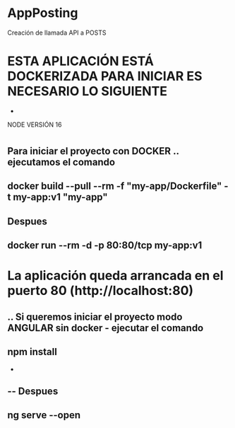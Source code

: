 # AppPosting
Creación de llamada API a POSTS
# ESTA APLICACIÓN ESTÁ DOCKERIZADA PARA INICIAR ES NECESARIO LO SIGUIENTE
-
NODE VERSIÓN 16
#
Para iniciar el proyecto con DOCKER
..
ejecutamos el comando
-
docker build --pull --rm -f "my-app/Dockerfile" -t my-app:v1 "my-app"
-
Despues
-
docker run --rm -d  -p 80:80/tcp my-app:v1
-
# La aplicación queda arrancada en el puerto 80 (http://localhost:80)
..
Si queremos iniciar el proyecto modo ANGULAR sin docker - ejecutar el comando
-
## npm install 
-
-- Despues
-
## ng serve --open
